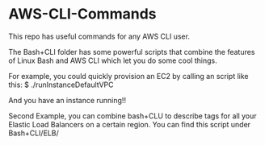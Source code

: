 # AWS-CLI-Commands
This repo has  useful commands for any AWS CLI user.


The Bash+CLI folder has some powerful scripts that combine the features of Linux Bash and AWS CLI which let you do some cool things.

For example, you could quickly provision an EC2 by calling an script like this:
$ ./runInstanceDefaultVPC 

And you have an instance running!!


Second Example, you can combine bash+CLU to describe tags for all your Elastic Load Balancers on a certain region.
You can find this script under Bash+CLI/ELB/






